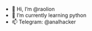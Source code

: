 - 👋 Hi, I’m @raolion
- 🌱 I’m currently learning python
- 📫 Telegram: @analhacker

<!---
raolion/raolion is a ✨ special ✨ repository because its `README.md` (this file) appears on your GitHub profile.
You can click the Preview link to take a look at your changes.
--->
